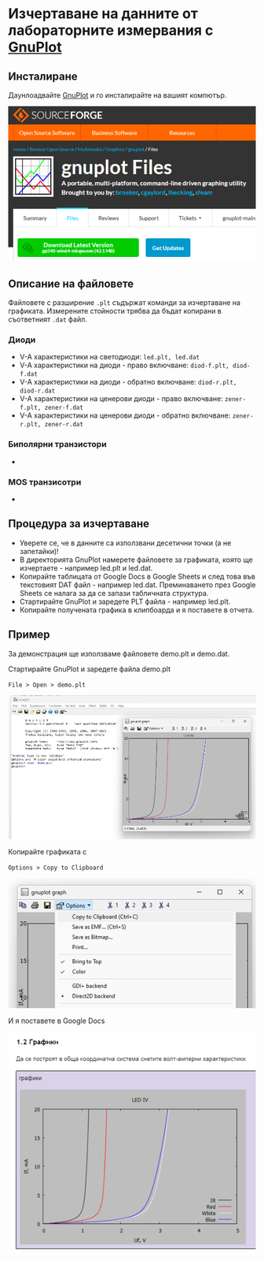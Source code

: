 # Изчертаване на данните от лабораторните измервания с [GnuPlot](https://sourceforge.net/projects/gnuplot/files/gnuplot/)

## Инсталиране
Даунлоадвайте [GnuPlot](https://sourceforge.net/projects/gnuplot/files/gnuplot/) и го инсталирайте на вашият компютър.

![](fig/gp0.png)


## Описание на файловете
Файловете с разширение `.plt` съдържат команди за изчертаване на графиката.
Измерените стойности трябва да бъдат копирани в съответният `.dat` файл.

### Диоди
* V-A характеристики на светодиоди: `led.plt, led.dat`
* V-A характеристики на диоди - право включване: `diod-f.plt, diod-f.dat`
* V-A характеристики на диоди - обратно включване: `diod-r.plt, diod-r.dat`
* V-A характеристики на ценерови диоди - право включване: `zener-f.plt, zener-f.dat`
* V-A характеристики на ценерови диоди - обратно включване: `zener-r.plt, zener-r.dat`
### Биполярни транзистори
* 
### MOS транзисотри
*

## Процедура за изчертаване

* Уверете се, че в данните са използвани десетични точки (а не запетайки)!
* В директорията GnuPlot намерете файловете за графиката, която ще изчертаете - например led.plt и led.dat. 
* Копирайте таблицата от Google Docs в Google Sheets и след това във текстовият DAT файл - например led.dat. Преминаването през Google Sheets се налага за да се запази табличната структура.
* Стартирайте GnuPlot и заредете PLT файла - например led.plt.
* Копирайте получената графика в клипбоарда и я поставете в отчета.

## Пример
За демонстрация ще използваме файловете demo.plt и demo.dat.

Стартирайте GnuPlot и заредете файла demo.plt

`File > Open > demo.plt`

![](fig/gp1.png)

Копирайте графиката с 

`Options > Copy to Clipboard`

![](fig/gp2.png)

И я поставете в Google Docs

![](fig/gp3.png)
